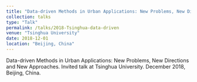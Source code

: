 ```yaml
---
title: "Data-driven Methods in Urban Applications: New Problems, New Directions and New Approaches"
collection: talks
type: "Talk"
permalink: /talks/2018-Tsinghua-data-driven
venue: "Tsinghua University"
date: 2018-12-01
location: "Beijing, China"
---
```



Data-driven Methods in Urban Applications: New Problems, New Directions and New Approaches. Invited talk at Tsinghua University. December 2018, Beijing, China.